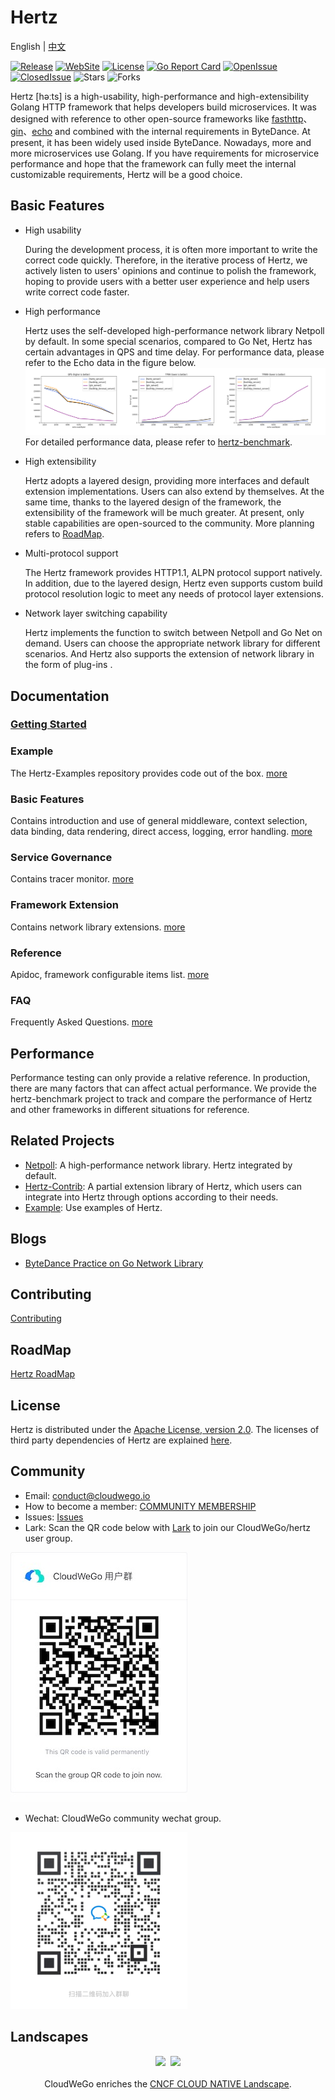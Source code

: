 # Hertz

English | [中文](README_cn.md)

[![Release](https://img.shields.io/github/v/release/cloudwego/hertz)](https://github.com/cloudwego/hertz/releases)
[![WebSite](https://img.shields.io/website?up_message=cloudwego&url=https%3A%2F%2Fwww.cloudwego.io%2F)](https://www.cloudwego.io/)
[![License](https://img.shields.io/github/license/cloudwego/hertz)](https://github.com/cloudwego/hertz/blob/main/LICENSE)
[![Go Report Card](https://goreportcard.com/badge/github.com/cloudwego/hertz)](https://goreportcard.com/report/github.com/cloudwego/hertz)
[![OpenIssue](https://img.shields.io/github/issues/cloudwego/hertz)](https://github.com/cloudwego/hertz/issues)
[![ClosedIssue](https://img.shields.io/github/issues-closed/cloudwego/hertz)](https://github.com/cloudwego/hertz/issues?q=is%3Aissue+is%3Aclosed)
![Stars](https://img.shields.io/github/stars/cloudwego/hertz)
![Forks](https://img.shields.io/github/forks/cloudwego/hertz)


Hertz [həːts] is a high-usability, high-performance and high-extensibility Golang HTTP framework that helps developers build microservices. It was designed with reference to other open-source frameworks like [fasthttp](https://github.com/valyala/fasthttp)、[gin](https://github.com/gin-gonic/gin)、[echo](https://github.com/labstack/echo) and combined with the internal requirements in ByteDance. At present, it has been widely used inside ByteDance. Nowadays, more and more microservices use Golang. If you have requirements for microservice performance and hope that the framework can fully meet the internal customizable requirements, Hertz will be a good choice.
## Basic Features
- High usability

  During the development process, it is often more important to write the correct code quickly. Therefore, in the iterative process of Hertz, we actively listen to users' opinions and continue to polish the framework, hoping to provide users with a better user experience and help users write correct code faster.
- High performance

  Hertz uses the self-developed high-performance network library Netpoll by default. In some special scenarios, compared to Go Net, Hertz has certain advantages in QPS and time delay. For performance data, please refer to the Echo data in the figure below.
  ![Performance](images/performance.png)
  For detailed performance data, please refer to [hertz-benchmark](https://github.com/cloudwego/hertz-benchmark).
- High extensibility

  Hertz adopts a layered design, providing more interfaces and default extension implementations. Users can also extend by themselves. At the same time, thanks to the layered design of the framework, the extensibility of the framework will be much greater. At present, only stable capabilities are open-sourced to the community. More planning refers to [RoadMap](ROADMAP.md).
- Multi-protocol support

  The Hertz framework provides HTTP1.1, ALPN protocol support natively. In addition, due to the layered design, Hertz even supports custom build protocol resolution logic to meet any needs of protocol layer extensions.
- Network layer switching capability

  Hertz implements the function to switch between Netpoll and Go Net on demand. Users can choose the appropriate network library for different scenarios. And Hertz also supports the extension of network library in the form of plug-ins .
## Documentation
### [Getting Started](https://www.cloudwego.io/docs/hertz/getting-started/)
### Example
  The Hertz-Examples repository provides code out of the box. [more](https://www.cloudwego.io/zh/docs/hertz/tutorials/example/)
### Basic Features
  Contains introduction and use of general middleware, context selection, data binding, data rendering, direct access, logging, error handling. [more](https://www.cloudwego.io/zh/docs/hertz/tutorials/basic-feature/)
### Service Governance
  Contains tracer monitor. [more](https://www.cloudwego.io/zh/docs/hertz/tutorials/service-governance/)
### Framework Extension
  Contains network library extensions. [more](https://www.cloudwego.io/zh/docs/hertz/tutorials/framework-exten/)
### Reference
  Apidoc, framework configurable items list. [more](https://www.cloudwego.io/zh/docs/hertz/reference/)
### FAQ
  Frequently Asked Questions. [more](https://www.cloudwego.io/zh/docs/hertz/faq/)
## Performance
  Performance testing can only provide a relative reference. In production, there are many factors that can affect actual performance.
  We provide the hertz-benchmark project to track and compare the performance of Hertz and other frameworks in different situations for reference.
## Related Projects
- [Netpoll](https://github.com/cloudwego/netpoll): A high-performance network library. Hertz integrated by default.
- [Hertz-Contrib](https://github.com/hertz-contrib): A partial extension library of Hertz, which users can integrate into Hertz through options according to their needs.
- [Example](https://github.com/cloudwego/hertz-examples): Use examples of Hertz.
## Blogs
- [ByteDance Practice on Go Network Library](https://www.cloudwego.io/blog/2021/10/09/bytedance-practices-on-go-network-library/)
## Contributing

[Contributing](https://github.com/cloudwego/hertz/blob/main/CONTRIBUTING.md)
## RoadMap
[Hertz RoadMap](ROADMAP.md)
## License
Hertz is distributed under the [Apache License, version 2.0](https://github.com/cloudwego/hertz/blob/main/LICENSE). The licenses of third party dependencies of Hertz are explained [here](https://github.com/cloudwego/hertz/blob/main/licenses).
## Community
- Email: [conduct@cloudwego.io](conduct@cloudwego.io)
- How to become a member: [COMMUNITY MEMBERSHIP](https://github.com/cloudwego/community/blob/main/COMMUNITY_MEMBERSHIP.md)
- Issues: [Issues](https://github.com/cloudwego/hertz/issues)
- Lark: Scan the QR code below with [Lark](https://www.larksuite.com/zh_cn/download) to join our CloudWeGo/hertz user group.

![LarkGroup](images/lark_group.png)
- Wechat: CloudWeGo community wechat group.

![WechatGroup](images/wechat_group_cn.png)
## Landscapes

<p align="center">
<img src="https://landscape.cncf.io/images/left-logo.svg" width="150"/>&nbsp;&nbsp;<img src="https://landscape.cncf.io/images/right-logo.svg" width="200"/>
<br/><br/>
CloudWeGo enriches the <a href="https://landscape.cncf.io/">CNCF CLOUD NATIVE Landscape</a>.
</p>
